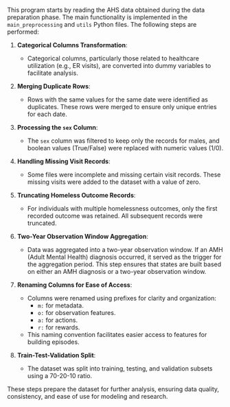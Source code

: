 

This program starts by reading the AHS data obtained during the data preparation phase. The main functionality is implemented in the `main_preprocessing` and `utils` Python files. The following steps are performed:

1. **Categorical Columns Transformation**:  
   - Categorical columns, particularly those related to healthcare utilization (e.g., ER visits), are converted into dummy variables to facilitate analysis.

2. **Merging Duplicate Rows**:  
   - Rows with the same values for the same date were identified as duplicates. These rows were merged to ensure only unique entries for each date.

3. **Processing the `sex` Column**:  
   - The `sex` column was filtered to keep only the records for males, and boolean values (True/False) were replaced with numeric values (1/0).

4. **Handling Missing Visit Records**:  
   - Some files were incomplete and missing certain visit records. These missing visits were added to the dataset with a value of zero.

5. **Truncating Homeless Outcome Records**:  
   - For individuals with multiple homelessness outcomes, only the first recorded outcome was retained. All subsequent records were truncated.

6. **Two-Year Observation Window Aggregation**:  
   - Data was aggregated into a two-year observation window. If an AMH (Adult Mental Health) diagnosis occurred, it served as the trigger for the aggregation period. This step ensures that states are built based on either an AMH diagnosis or a two-year observation window.

7. **Renaming Columns for Ease of Access**:  
   - Columns were renamed using prefixes for clarity and organization:
     - `m:` for metadata.
     - `o:` for observation features.
     - `a:` for actions.
     - `r:` for rewards.
   - This naming convention facilitates easier access to features for building episodes.

8. **Train-Test-Validation Split**:  
   - The dataset was split into training, testing, and validation subsets using a 70-20-10 ratio.

These steps prepare the dataset for further analysis, ensuring data quality, consistency, and ease of use for modeling and research.
